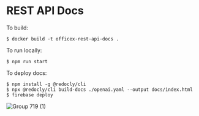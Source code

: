 # REST API Docs

To build:

```
$ docker build -t officex-rest-api-docs .
```

To run locally:

```
$ npm run start
```

To deploy docs:

```
$ npm install -g @redocly/cli
$ npx @redocly/cli build-docs ./openai.yaml --output docs/index.html
$ firebase deploy
```

![Group 719 (1)](https://github.com/user-attachments/assets/11ec2c52-4f5c-4b60-833f-9529578a2a1c)
